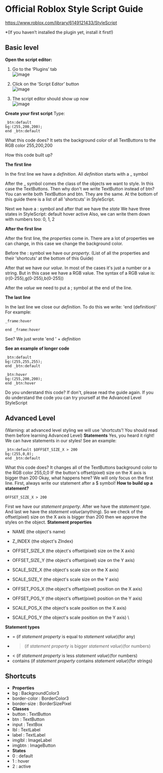 # Official Roblox Style Script Guide


https://www.roblox.com/library/6149121433/StyleScript

*(If you haven’t installed the plugin yet, install it first!)



## Basic level

**Open the script editor:**
1) Go to the ‘Plugins’ tab \
![image](https://user-images.githubusercontent.com/50070707/103181816-a6318900-48a5-11eb-8663-1541e9e99625.png)

2) Click on the ‘Script Editor’ button \
![image](https://user-images.githubusercontent.com/50070707/103181822-c19c9400-48a5-11eb-817a-a9d3dae90e08.png)

3) The script editor should show up now \
![image](https://user-images.githubusercontent.com/50070707/103181827-c9f4cf00-48a5-11eb-9f48-0c96e3638be8.png)

**Create your first script**
   Type:
   ```
   _btn:default
   bg:(255,200,200);
   end _btn:default
   ```
   What this code does?
   It sets the background color of all TextButtons to the RGB color 255,200,200
   
   How this code built up?
   
   **The first line**
   
   In the first line we have a *definition*. All *definition* starts with a _ symbol
   
   After the _ symbol comes the class of the objects we want to style. In this case the TextButtons.
      Then why don't we write TextButton instead of btn?
      You can write both TextButton and btn. They are the same. At the bottom of this guide there is a list of all 'shortcuts' in StyleScript.
   
   Next we have a : symbol and after that we have the *state*
   We have three states in StyleScript:
      default
      hover
      active
   Also, we can write them down with numbers too:
      0,
      1,
      2
   
   **After the first line**
   
   After the first line, the *properties* come in.
   There are a lot of properties we can change, in this case we change the background color.
   
   Before the : symbol we have our *property*. (List of all the properties and their 'shortcuts' at the bottom of this Guide)
   
   After that we have our *value*. In most of the cases it's just a number or a string.
   But in this case we have a RGB value. The syntax of a RGB value is: (r(0-255),g(0-255),b(0-255))
   
   After the *value* we need to put a ; symbol at the end of the line.
   
   **The last line**
   
   In the last line we close our *definition*.
   To do this we write: 'end (definition)'
   For example:
   ```
   _frame:hover
   
   end _frame:hover
   ```
   See? We just wrote 'end ' + *definition*
   
**See an example of longer code**
```
_btn:default
bg:(255,255,255);
end _btn:default

_btn:hover
bg:(255,200,200);
end _btn:hover
```
Do you understand this code?
If don't, please read the guide again.
If you do understand the code you can try yourself at the Advanced Level StyleScript

## Advanced Level
(Warning: at advanced level styling we will use 'shortcuts'! You should read them before learning Advanced Level)
**Statements**
Yes, you heard it right! We can have statements in our styles!
See an example:
```
_btn:default $OFFSET_SIZE_X > 200
bg:(255,0,0);
end _btn:default
```
What this code does?
It changes all of the TextButtons background color to the RGB color 255,0,0 IF the button's offset(pixel) size on the X axis is bigger than 200
Okay, what happens here?
We will only focus on the first line.
First, always write our statement after a $ symbol!
**How to build up a statement?**
```
OFFSET_SIZE_X > 200
```
First we have our *statement property*.
After we have the *statement type*.
And last we have the *statement value*(anything).
So we check of the offset(pixel) size on the X axis is bigger than 200 then we approve the styles on the object.
**Statement properties**
* NAME (the object's name)
* Z_INDEX (the object's ZIndex)

* OFFSET_SIZE_X (the object's offset(pixel) size on the X axis)
* OFFSET_SIZE_Y (the object's offset(pixel) size on the Y axis)
* SCALE_SIZE_X (the object's scale size on the X axis)
* SCALE_SIZE_Y (the object's scale size on the Y axis)

* OFFSET_POS_X (the object's offset(pixel) position on the X axis)
* OFFSET_POS_Y (the object's offset(pixel) position on the Y axis)
* SCALE_POS_X (the object's scale position on the X axis)
* SCALE_POS_Y (the object's scale position on the Y axis) \

**Statement types**
* = (if *statement property* is equal to *statement value*)(for any)
* > (if *statement property* is bigger *statement value*)(for numbers)
* < (if *statement property* is less *statement value*)(for numbers)
* contains (if *statement property* contains *statement value*)(for strings)

## Shortcuts
* **Properties**
* bg : BackgroundColor3
* border-color : BorderColor3
* border-size : BorderSizePixel
* **Classes**
* button : TextButton
* btn : TextButton
* input : TextBox
* lbl : TextLabel
* label : TextLabel
* imglbl : ImageLabel
* imgbtn : ImageButton
* **States**
* 0 : default
* 1 : hover
* 2 : active
